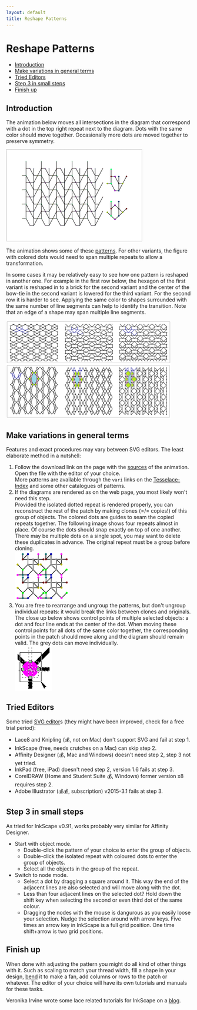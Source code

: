 ```yaml
---
layout: default
title: Reshape Patterns
---
```


Reshape Patterns
================

  * [Introduction](#introduction)
  * [Make variations in general terms](#make-variations-in-general-terms)
  * [Tried Editors](#tried-editors)
  * [Step 3 in small steps](#step-3-in-small-steps)
  * [Finish up](#finish-up)


Introduction
------------

The animation below moves all intersections in the diagram that correspond with a dot in the top right repeat next to the diagram.
Dots with the same color should move together.
Occasionally more dots are moved together to preserve symmetry.

![](animation/GIFCreator-me.gif)

The animation shows some of these [patterns]. For other variants, the figure with colored dots would need to span multiple repeats to allow a transformation. 

[patterns]: /GroundForge/sheet.html?patch=B-C-,---5,C-B-,-5--;checker&patch=-4-7,5---,-C-B,3158;bricks&patch=5-O-E-,-E-5-O,5-O-E-;bricks&patch=158-,---5,C-B-;checker&patch=8-76,124-;checker&patch=5831,-4-7;checker&patch=68,-4;checker&patch=6868,-4-4,6868,-4-4;checker

In some cases it may be relatively easy to see how one pattern is reshaped in another one. For example in the first row below, the hexagon of the first variant is reshaped in to a brick for the second variant and the center of the bow-tie in the second variant is lowered for the third variant. For the second row it is harder to see. Applying the same color to shapes surrounded with the same number of line segments can help to identify the transition. Note that an edge of a shape may span multiple line segments.


![](images/reshape.png)


Make variations in general terms
--------------------------------

Features and exact procedures may vary between SVG editors. The least elaborate method in a nutshell:

1. Follow the download link on the page with the [sources][patterns] of the animation. Open the file with the editor of your choice.  
  More patterns are available through the `vari` links on the [Tesselace-Index](Tesselace-Index) and some other catalogues of patterns.
2. If the diagrams are rendered as on the web page, you most likely won't need this step.  
  Provided the isolated dotted repeat is rendered properly, you can reconstruct the rest of the patch by making clones (=/= copies!) of this group of objects. The colored dots are guides to seam the copied repeats together. The following image shows four repeats almost in place. Of course the dots should snap exactly on top of one another.  There may be multiple dots on a single spot, you may want to delete these duplicates in advance. The original repeat must be a group before cloning.  
  ![](images/recover-patch.png)
3. You are free to rearrange and ungroup the patterns, but don't ungroup individual repeats: it would break the links between clones and originals.   
  The close up below shows control points of multiple selected objects: a dot and four line ends at the center of the dot. When moving these control points for all dots of the same color together, the corresponding points in the patch should move along and the diagram should remain valid. The grey dots can move individually. <br> ![](images/select-node-close-up.png)


Tried Editors
-------------

Some tried [SVG editor]s (they might have been improved, check for a free trial period):
* Lace8 and Knipling (💰, not on Mac) don't support SVG and fail at step 1.
* InkScape (free, needs crutches on a Mac) can skip step 2.
* Affinity Designer (💰, Mac and Windows) doesn't need step 2, step 3 not yet tried.
* InkPad (free, iPad) doesn't need step 2, version 1.6 fails at step 3.
* CorelDRAW (Home and Student Suite 💰, Windows) former version x8 requires step 2.
* Adobe Illustrator  (💰💰, subscription) v2015-3.1 fails at step 3.


Step 3 in small steps
---------------------

As tried for InkScape v0.91, works probably very similar for Affinity Designer.

* Start with object mode.
  * Double-click the pattern of your choice to enter the group of objects.
  * Double-click the isolated repeat with coloured dots to enter the group of objects.
  * Select all the objects in the group of the repeat.
* Switch to node mode.
  * Select a dot by dragging a square around it. This way the end of the adjacent lines are also selected and will move along with the dot.
  * Less than four adjacent lines on the selected dot? Hold down the shift key when selecting the second or even third dot of the same colour.
  * Dragging the nodes with the mouse is dangurous as you easily loose your selection. Nudge the selection around with arrow keys. Five times an arrow key in InkScape is a full grid position. One time shift+arrow is two grid positions.


Finish up
---------

When done with adjusting the pattern you might do all kind of other things with it. Such as scaling to match your thread width, fill a shape in your design, [bend] it to make a fan, add columns or rows to the patch or whatever. The editor of your choice will have its own tutorials and manuals for these tasks. 

Veronika Irvine wrote some lace related tutorials for InkScape on a [blog].

[SVG editor]: https://en.wikipedia.org/wiki/Comparison_of_vector_graphics_editors#File_format_support

[blog]: https://tesselace.com/blog/

[bend]: http://tavmjong.free.fr/INKSCAPE/MANUAL/html/Paths-LivePathEffects-BendTool.html
